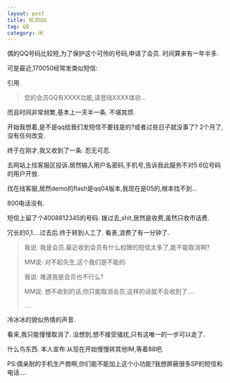 ```yaml
---
layout: post
title: BC的QQ 
tag: QQ
category: 闲
---
```

偶的QQ号码比较短,为了保护这个可怜的号码,申请了会员.
时间算来有一年半多.

可是最近,170050经常发类似短信:

引用
<blockquote>您的会员QQ有XXXX功能,请登陆XXXX体验...</blockquote>

而且时间非常频繁,基本上一天半一条.
不堪其烦.

开始我想着,是不是qq给我们发短信不要钱是的?或者过些日子就没事了?
2个月了,没有任何改变.

终于在刚才,我又收到了一条.
忍无可忍.

去网站上找客服区投诉.居然输入用户名密码,手机号,告诉我此服务不对5.6位号码的用户开放.

找在线客服,居然demo的flash是qq04版本,我现在是05的,根本找不到...

800电话没有.

短信上留了个4008812345的号码.
拨过去,shit,居然是收费,虽然只收市话费.


冗长的0,1....过去后.终于转到人工了.
看表,浪费了有一分钟了.



<blockquote>我说:
我是会员.最近收到会员有什么权限的短信太多了,能不能取消啊?

MM说:
对不起先生,这个我们是不能的.

我说:
难道我是会员也不行么?

MM说:
想不收到的话,你只能取消会员,这样的话就不会收到了....

....</blockquote>

冷冰冰的貌似热情的声音.


看来,我只能慢慢取消了.
没想到,想不接受骚扰,只有这唯一的一步可以走了.


什么鸟东西.
本人宣布:从现在开始慢慢转其他IM,等着88吧.

PS:偶亲耐的手机生产商啊,你们能不能加上这个小功能?我想屏蔽很多SP的短信和电话....